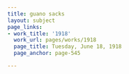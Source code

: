 ```yaml
---
title: guano sacks
layout: subject
page_links:
- work_title: '1918'
  work_url: pages/works/1918
  page_title: Tuesday, June 18, 1918
  page_anchor: page-545

---
```

